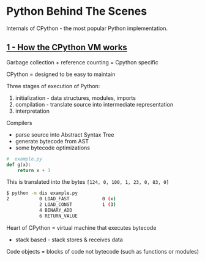 # Python Behind The Scenes

Internals of CPython - the most popular Python implementation.


## [1 - How the CPython VM works](https://tenthousandmeters.com/blog/python-behind-the-scenes-1-how-the-cpython-vm-works/)

Garbage collection + reference counting = Cpython specific

CPython = designed to be easy to maintain

Three stages of execution of Python:
1. initialization - data structures, modules, imports
2. compilation - translate source into intermediate representation
3. interpretation

Compilers
- parse source into Abstract Syntax Tree
- generate bytecode from AST
- some bytecode optimizations

```python
#  example.py
def g(x):
    return x + 3
```

This is translated into the bytes `[124, 0, 100, 1, 23, 0, 83, 0]`

```bash
$ python -m dis example.py
2           0 LOAD_FAST            0 (x)
            2 LOAD_CONST           1 (3)
            4 BINARY_ADD
            6 RETURN_VALUE
```

Heart of CPython = virtual machine that executes bytecode
- stack based - stack stores & receives data

Code objects = blocks of code not bytecode (such as functions or modules)



## [](https://tenthousandmeters.com/blog/python-behind-the-scenes-2-how-the-cpython-compiler-works/)


## [](https://tenthousandmeters.com/blog/python-behind-the-scenes-3-stepping-through-the-cpython-source-code/)


## [](https://tenthousandmeters.com/blog/python-behind-the-scenes-4-how-python-bytecode-is-executed/)


## [](https://tenthousandmeters.com/blog/python-behind-the-scenes-5-how-variables-are-implemented-in-cpython/)
